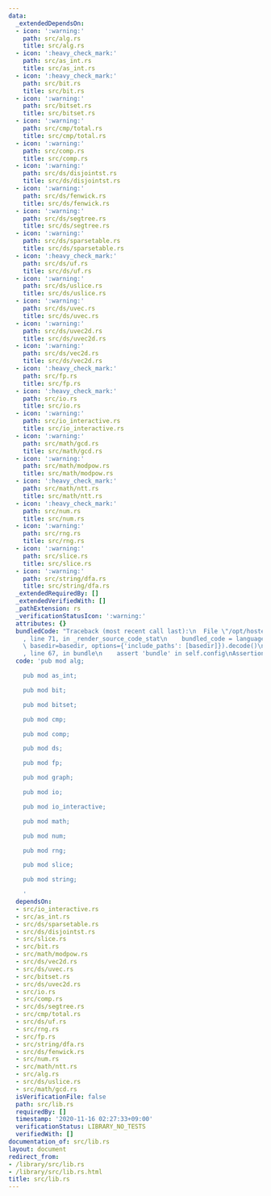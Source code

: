 ```yaml
---
data:
  _extendedDependsOn:
  - icon: ':warning:'
    path: src/alg.rs
    title: src/alg.rs
  - icon: ':heavy_check_mark:'
    path: src/as_int.rs
    title: src/as_int.rs
  - icon: ':heavy_check_mark:'
    path: src/bit.rs
    title: src/bit.rs
  - icon: ':warning:'
    path: src/bitset.rs
    title: src/bitset.rs
  - icon: ':warning:'
    path: src/cmp/total.rs
    title: src/cmp/total.rs
  - icon: ':warning:'
    path: src/comp.rs
    title: src/comp.rs
  - icon: ':warning:'
    path: src/ds/disjointst.rs
    title: src/ds/disjointst.rs
  - icon: ':warning:'
    path: src/ds/fenwick.rs
    title: src/ds/fenwick.rs
  - icon: ':warning:'
    path: src/ds/segtree.rs
    title: src/ds/segtree.rs
  - icon: ':warning:'
    path: src/ds/sparsetable.rs
    title: src/ds/sparsetable.rs
  - icon: ':heavy_check_mark:'
    path: src/ds/uf.rs
    title: src/ds/uf.rs
  - icon: ':warning:'
    path: src/ds/uslice.rs
    title: src/ds/uslice.rs
  - icon: ':warning:'
    path: src/ds/uvec.rs
    title: src/ds/uvec.rs
  - icon: ':warning:'
    path: src/ds/uvec2d.rs
    title: src/ds/uvec2d.rs
  - icon: ':warning:'
    path: src/ds/vec2d.rs
    title: src/ds/vec2d.rs
  - icon: ':heavy_check_mark:'
    path: src/fp.rs
    title: src/fp.rs
  - icon: ':heavy_check_mark:'
    path: src/io.rs
    title: src/io.rs
  - icon: ':warning:'
    path: src/io_interactive.rs
    title: src/io_interactive.rs
  - icon: ':warning:'
    path: src/math/gcd.rs
    title: src/math/gcd.rs
  - icon: ':warning:'
    path: src/math/modpow.rs
    title: src/math/modpow.rs
  - icon: ':heavy_check_mark:'
    path: src/math/ntt.rs
    title: src/math/ntt.rs
  - icon: ':heavy_check_mark:'
    path: src/num.rs
    title: src/num.rs
  - icon: ':warning:'
    path: src/rng.rs
    title: src/rng.rs
  - icon: ':warning:'
    path: src/slice.rs
    title: src/slice.rs
  - icon: ':warning:'
    path: src/string/dfa.rs
    title: src/string/dfa.rs
  _extendedRequiredBy: []
  _extendedVerifiedWith: []
  _pathExtension: rs
  _verificationStatusIcon: ':warning:'
  attributes: {}
  bundledCode: "Traceback (most recent call last):\n  File \"/opt/hostedtoolcache/Python/3.9.0/x64/lib/python3.9/site-packages/onlinejudge_verify/documentation/build.py\"\
    , line 71, in _render_source_code_stat\n    bundled_code = language.bundle(stat.path,\
    \ basedir=basedir, options={'include_paths': [basedir]}).decode()\n  File \"/opt/hostedtoolcache/Python/3.9.0/x64/lib/python3.9/site-packages/onlinejudge_verify/languages/user_defined.py\"\
    , line 67, in bundle\n    assert 'bundle' in self.config\nAssertionError\n"
  code: 'pub mod alg;

    pub mod as_int;

    pub mod bit;

    pub mod bitset;

    pub mod cmp;

    pub mod comp;

    pub mod ds;

    pub mod fp;

    pub mod graph;

    pub mod io;

    pub mod io_interactive;

    pub mod math;

    pub mod num;

    pub mod rng;

    pub mod slice;

    pub mod string;

    '
  dependsOn:
  - src/io_interactive.rs
  - src/as_int.rs
  - src/ds/sparsetable.rs
  - src/ds/disjointst.rs
  - src/slice.rs
  - src/bit.rs
  - src/math/modpow.rs
  - src/ds/vec2d.rs
  - src/ds/uvec.rs
  - src/bitset.rs
  - src/ds/uvec2d.rs
  - src/io.rs
  - src/comp.rs
  - src/ds/segtree.rs
  - src/cmp/total.rs
  - src/ds/uf.rs
  - src/rng.rs
  - src/fp.rs
  - src/string/dfa.rs
  - src/ds/fenwick.rs
  - src/num.rs
  - src/math/ntt.rs
  - src/alg.rs
  - src/ds/uslice.rs
  - src/math/gcd.rs
  isVerificationFile: false
  path: src/lib.rs
  requiredBy: []
  timestamp: '2020-11-16 02:27:33+09:00'
  verificationStatus: LIBRARY_NO_TESTS
  verifiedWith: []
documentation_of: src/lib.rs
layout: document
redirect_from:
- /library/src/lib.rs
- /library/src/lib.rs.html
title: src/lib.rs
---
```

